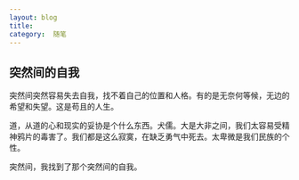 ```yaml
---
layout: blog  
title:  
category:  随笔
---
```


## 突然间的自我

突然间突然容易失去自我，找不着自己的位置和人格。有的是无奈何等候，无边的希望和失望。这是苟且的人生。

道，从道的心和现实的妥协是个什么东西。犬儒。大是大非之间，我们太容易受精神鸦片的毒害了。我们都是这么寂寞，在缺乏勇气中死去。太卑微是我们民族的个性。

突然间，我找到了那个突然间的自我。